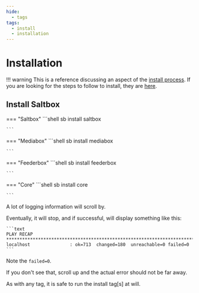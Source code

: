```yaml
---
hide:
  - tags
tags:
  - install
  - installation
---
```


# Installation

!!! warning
    This is a reference discussing an aspect of the [install process](../saltbox/install/install.md#install).
    If you are looking for the steps to follow to install, they are [here](../saltbox/install/install.md).

## Install Saltbox

=== "Saltbox"
    ```shell
    sb install saltbox

    ```

=== "Mediabox"
    ```shell
    sb install mediabox

    ```

=== "Feederbox"
    ```shell
    sb install feederbox

    ```

=== "Core"
    ```shell
    sb install core

    ```

A lot of logging information will scroll by.

Eventually, it will stop, and if successful, will display something like this:

    ```text
    PLAY RECAP ************************************************************************************
    localhost               : ok=713  changed=180  unreachable=0 failed=0
    ```

Note the `failed=0`.

If you don't see that, scroll up and the actual error should not be far away.

As with any tag, it is safe to run the install tag[s] at will.
